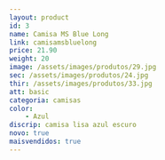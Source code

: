 ```yaml
---
layout: product
id: 3
name: Camisa MS Blue Long
link: camisamsbluelong
price: 21.90
weight: 20
image: /assets/images/produtos/29.jpg
sec: /assets/images/produtos/24.jpg
thir: /assets/images/produtos/33.jpg
att: basic
categoria: camisas
color:
    - Azul
discrip: camisa lisa azul escuro 
novo: true
maisvendidos: true
---
```

